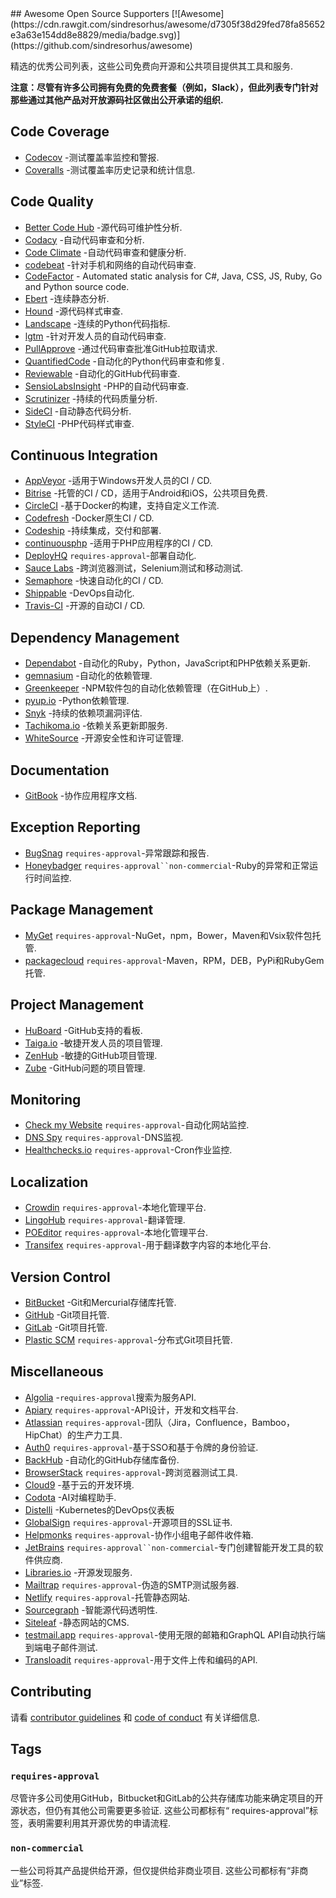 <div class="github-widget" data-repo="zachflower/awesome-open-source-supporters"></div>
<script async src="https://pagead2.googlesyndication.com/pagead/js/adsbygoogle.js"></script><ins class="adsbygoogle" style="display:block" data-ad-client="ca-pub-6890694312814945" data-ad-slot="5473692530" data-ad-format="auto"  data-full-width-responsive="true"></ins><script>(adsbygoogle = window.adsbygoogle || []).push({});</script>
## Awesome Open Source Supporters [![Awesome](https://cdn.rawgit.com/sindresorhus/awesome/d7305f38d29fed78fa85652e3a63e154dd8e8829/media/badge.svg)](https://github.com/sindresorhus/awesome)

精选的优秀公司列表，这些公司免费向开源和公共项目提供其工具和服务.

**注意：尽管有许多公司拥有免费的免费套餐（例如，Slack），但此列表专门针对那些通过其他产品对开放源码社区做出公开承诺的组织.**



## Code Coverage

- [Codecov](https://codecov.io/) -测试覆盖率监控和警报.
- [Coveralls](https://coveralls.io/) -测试覆盖率历史记录和统计信息.

## Code Quality

- [Better Code Hub](https://bettercodehub.com/) -源代码可维护性分析.
- [Codacy](https://www.codacy.com/) -自动代码审查和分析.
- [Code Climate](https://codeclimate.com/) -自动代码审查和健康分析.
- [codebeat](https://codebeat.co/) -针对手机和网络的自动代码审查.
- [CodeFactor](https://www.codefactor.io/) - Automated static analysis for C#, Java, CSS, JS, Ruby, Go and Python source code.
- [Ebert](https://ebertapp.io/) -连续静态分析.
- [Hound](https://houndci.com/) -源代码样式审查.
- [Landscape](https://landscape.io/) -连续的Python代码指标.
- [lgtm](https://lgtm.com/) -针对开发人员的自动代码审查.
- [PullApprove](https://about.pullapprove.com/) -通过代码审查批准GitHub拉取请求.
- [QuantifiedCode](https://www.quantifiedcode.com/) -自动化的Python代码审查和修复.
- [Reviewable](https://reviewable.io/) -自动化的GitHub代码审查.
- [SensioLabsInsight](https://insight.sensiolabs.com/) -PHP的自动代码审查.
- [Scrutinizer](https://scrutinizer-ci.com/) -持续的代码质量分析.
- [SideCI](https://sideci.com/) -自动静态代码分析.
- [StyleCI](https://styleci.io/) -PHP代码样式审查.

## Continuous Integration

- [AppVeyor](https://www.appveyor.com/) -适用于Windows开发人员的CI / CD.
- [Bitrise](https://www.bitrise.io/) -托管的CI / CD，适用于Android和iOS，公共项目免费.
- [CircleCI](https://circleci.com/) -基于Docker的构建，支持自定义工作流.
- [Codefresh](https://codefresh.io/) -Docker原生CI / CD.
- [Codeship](https://codeship.com/) -持续集成，交付和部署.
- [continuousphp](https://continuousphp.com/) -适用于PHP应用程序的CI / CD.
- [DeployHQ](https://www.deployhq.com/) `requires-approval`-部署自动化.
- [Sauce Labs](https://saucelabs.com/) -跨浏览器测试，Selenium测试和移动测试.
- [Semaphore](https://semaphoreci.com/) -快速自动化的CI / CD.
- [Shippable](https://www.shippable.com/) -DevOps自动化.
- [Travis-CI](https://travis-ci.org/) -开源的自动CI / CD.

## Dependency Management

- [Dependabot](https://dependabot.com/) -自动化的Ruby，Python，JavaScript和PHP依赖关系更新.
- [gemnasium](https://gemnasium.com/) -自动化的依赖管理.
- [Greenkeeper](https://greenkeeper.io/) -NPM软件包的自动化依赖管理（在GitHub上）.
- [pyup.io](https://pyup.io/) -Python依赖管理.
- [Snyk](https://snyk.io/) -持续的依赖项漏洞评估.
- [Tachikoma.io](http://tachikoma.io/) -依赖关系更新即服务.
- [WhiteSource](https://www.whitesourcesoftware.com/) -开源安全性和许可证管理.

## Documentation

- [GitBook](https://www.gitbook.com/) -协作应用程序文档.

## Exception Reporting

- [BugSnag](https://www.bugsnag.com/) `requires-approval`-异常跟踪和报告.
- [Honeybadger](https://www.honeybadger.io) `requires-approval``non-commercial`-Ruby的异常和正常运行时间监控.

## Package Management

- [MyGet](https://myget.org/) `requires-approval`-NuGet，npm，Bower，Maven和Vsix软件包托管.
- [packagecloud](https://packagecloud.io/pricing) `requires-approval`-Maven，RPM，DEB，PyPi和RubyGem托管.

## Project Management

- [HuBoard](https://huboard.com/) -GitHub支持的看板.
- [Taiga.io](https://taiga.io/) -敏捷开发人员的项目管理.
- [ZenHub](https://www.zenhub.com/) -敏捷的GitHub项目管理.
- [Zube](https://zube.io/) -GitHub问题的项目管理.

## Monitoring

- [Check my Website](https://checkmy.ws/) `requires-approval`-自动化网站监控.
- [DNS Spy](https://dnsspy.io/) `requires-approval`-DNS监视.
- [Healthchecks.io](https://healthchecks.io/) `requires-approval`-Cron作业监控.

## Localization

- [Crowdin](https://crowdin.com/) `requires-approval`-本地化管理平台.
- [LingoHub](https://lingohub.com/) `requires-approval`-翻译管理.
- [POEditor](https://poeditor.com/) `requires-approval`-本地化管理平台.
- [Transifex](https://www.transifex.com/) `requires-approval`-用于翻译数字内容的本地化平台.

## Version Control

- [BitBucket](https://bitbucket.org/) -Git和Mercurial存储库托管.
- [GitHub](https://github.com/) -Git项目托管.
- [GitLab](https://about.gitlab.com/) -Git项目托管.
- [Plastic SCM](https://www.plasticscm.com/) `requires-approval`-分布式Git项目托管.

## Miscellaneous

- [Algolia](https://www.algolia.com) -`requires-approval`搜索为服务API.
- [Apiary](https://apiary.io/) `requires-approval`-API设计，开发和文档平台.
- [Atlassian](https://www.atlassian.com/software/views/open-source-license-request) `requires-approval`-团队（Jira，Confluence，Bamboo，HipChat）的生产力工具.
- [Auth0](https://auth0.com/) `requires-approval`-基于SSO和基于令牌的身份验证.
- [BackHub](https://backhub.co/) -自动化的GitHub存储库备份.
- [BrowserStack](https://www.browserstack.com/) `requires-approval`-跨浏览器测试工具.
- [Cloud9](https://c9.io/) -基于云的开发环境.
- [Codota](https://www.codota.com/) -AI对编程助手.
- [Distelli](https://www.distelli.com/) -Kubernetes的DevOps仪表板
- [GlobalSign](https://www.globalsign.com/en/ssl/ssl-open-source/) `requires-approval`-开源项目的SSL证书.
- [Helpmonks](https://helpmonks.com/) `requires-approval`-协作小组电子邮件收件箱.
- [JetBrains](https://www.jetbrains.com/buy/opensource/) `requires-approval``non-commercial`-专门创建智能开发工具的软件供应商.
- [Libraries.io](https://libraries.io/) -开源发现服务.
- [Mailtrap](https://mailtrap.io/) `requires-approval`-伪造的SMTP测试服务器.
- [Netlify](https://www.netlify.com) `requires-approval`-托管静态网站.
- [Sourcegraph](https://sourcegraph.com/) -智能源代码透明性.
- [Siteleaf](https://www.siteleaf.com/) -静态网站的CMS.
- [testmail.app](https://testmail.app/) `requires-approval`-使用无限的邮箱和GraphQL API自动执行端到端电子邮件测试.
- [Transloadit](https://transloadit.com/) `requires-approval`-用于文件上传和编码的API.

## Contributing

请看 [contributor guidelines](https://github.com/zachflower/awesome-open-source-supporters/blob/master/.github/CONTRIBUTING.md) 和 [code of conduct](https://github.com/zachflower/awesome-open-source-supporters/blob/master/.github/CODE-OF-CONDUCT.md) 有关详细信息.

## Tags

### `requires-approval`

 尽管许多公司使用GitHub，Bitbucket和GitLab的公共存储库功能来确定项目的开源状态，但仍有其他公司需要更多验证.  这些公司都标有“ requires-approval”标签，表明需要利用其开源优势的申请流程.

### `non-commercial`

 一些公司将其产品提供给开源，但仅提供给非商业项目.  这些公司都标有“非商业”标签.
